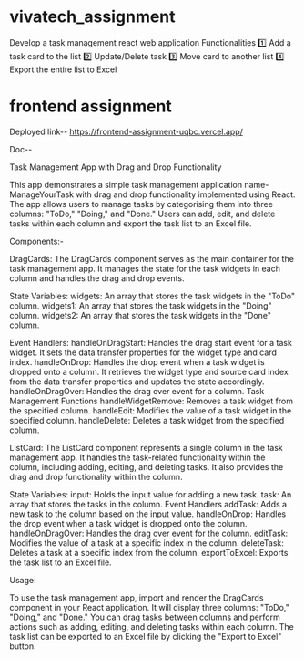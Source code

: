 # vivatech_assignment

Develop a task management react web application
Functionalities
1️⃣ Add a task card to the list
2️⃣ Update/Delete task
3️⃣ Move card to another list
4️⃣ Export the entire list to Excel


# frontend assignment


Deployed link--  https://frontend-assignment-uqbc.vercel.app/


Doc--

Task Management App with Drag and Drop Functionality

This app demonstrates a simple task management application name-  ManageYourTask
with drag and drop functionality implemented using React. The app allows users to manage tasks by categorising them into three columns: "ToDo," "Doing," and "Done." Users can add, edit, and delete tasks within each column and export the task list to an Excel file.

Components:-

DragCards:
The DragCards component serves as the main container for the task management app. It manages the state for the task widgets in each column and handles the drag and drop events.

State Variables:
widgets: An array that stores the task widgets in the "ToDo" column.
widgets1: An array that stores the task widgets in the "Doing" column.
widgets2: An array that stores the task widgets in the "Done" column.

Event Handlers:
handleOnDragStart: Handles the drag start event for a task widget. It sets the data transfer properties for the widget type and card index.
handleOnDrop: Handles the drop event when a task widget is dropped onto a column. It retrieves the widget type and source card index from the data transfer properties and updates the state accordingly.
handleOnDragOver: Handles the drag over event for a column.
Task Management Functions
handleWidgetRemove: Removes a task widget from the specified column.
handleEdit: Modifies the value of a task widget in the specified column.
handleDelete: Deletes a task widget from the specified column.


ListCard:
The ListCard component represents a single column in the task management app. It handles the task-related functionality within the column, including adding, editing, and deleting tasks. It also provides the drag and drop functionality within the column.

State Variables:
input: Holds the input value for adding a new task.
task: An array that stores the tasks in the column.
Event Handlers
addTask: Adds a new task to the column based on the input value.
handleOnDrop: Handles the drop event when a task widget is dropped onto the column.
handleOnDragOver: Handles the drag over event for the column.
editTask: Modifies the value of a task at a specific index in the column.
deleteTask: Deletes a task at a specific index from the column.
exportToExcel: Exports the task list to an Excel file.


Usage:

To use the task management app, import and render the DragCards component in your React application. It will display three columns: "ToDo," "Doing," and "Done." You can drag tasks between columns and perform actions such as adding, editing, and deleting tasks within each column. The task list can be exported to an Excel file by clicking the "Export to Excel" button.

